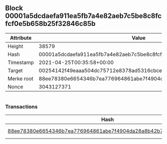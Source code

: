 ## Block 00001a5dcdaefa911ea5fb7a4e82aeb7c5be8c8fcfcf0e5b658b25f32846c85b

Attribute | Value
--- | ---
Height | 38579
Hash | 00001a5dcdaefa911ea5fb7a4e82aeb7c5be8c8fcfcf0e5b658b25f32846c85b
Timestamp | 2021-04-25T00:35:58+00:00
Target | 00254142f49eaaa504dc75712e8378ad5316cbcead634704b3734b6271167cc4
Merke root | 88ee78380e6654346b7ea776964861abe7f4904da28a8b42b7981317da26a093
Nonce | 3043127371

```

```

### Transactions

Hash | Amount
--- | ---
[88ee78380e6654346b7ea776964861abe7f4904da28a8b42b7981317da26a093](88ee78380e6654346b7ea776964861abe7f4904da28a8b42b7981317da26a093.md) | 10.00000000 SKEPTI 
